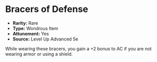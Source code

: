 # Bracers of Defense

- **Rarity:** Rare
- **Type:** Wondrous Item
- **Attunement:** Yes
- **Source:** Level Up Advanced 5e

While wearing these bracers, you gain a +2 bonus to AC if you are not wearing armor or using a shield.
